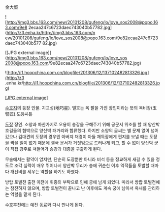 金大堅  

![http://img3.bbs.163.com/new/20101208/gufeng/lo/love_sos2008@popo.163.com/9e8
2ecaa247c6723daec743040b57782.jpg](http://z3.enha.kr/http://img3.bbs.163.com/n
ew/20101208/gufeng/lo/love_sos2008@popo.163.com/9e82ecaa247c6723daec743040b577
82.jpg)

[[JPG external image]](http://img3.bbs.163.com/new/20101208/gufeng/lo/love_sos
2008@popo.163.com/9e82ecaa247c6723daec743040b57782.jpg)

  

![http://i1.hoopchina.com.cn/blogfile/201306/12/137102482813326.jpg](http://z3
.enha.kr/http://i1.hoopchina.com.cn/blogfile/201306/12/137102482813326.jpg)

[[JPG external
image]](http://i1.hoopchina.com.cn/blogfile/201306/12/137102482813326.jpg)

  
[수호지](%EC%88%98%ED%98%B8%EC%A7%80.md)의 등장 인물. 지교성(地巧星). 별호는 옥 팔을 가진 장인이라는
뜻의 옥비장(玉譬匠).<del>도장셔틀</del>

[도장](%EB%8F%84%EC%9E%A5.md) 장인. 소양과 마찬가지로 오용이 송강을 구해주기 위해 공문서 위조를 할 때 양산박
호걸들의 협박으로 양산박 패거리와 합류했다. 하지만 소양의 글씨는 별 문제 없이 넘어갔으나 김대견의 도장의 경우엔 아버지 채경이 아들
채득장에게 편지를 보낼 때는 도장을 찍을 일이 없기 때문에 결국 문서가 거짓임으로 드러나게 되고, 할 수 없이 양산박 군이 직접 강주로
쳐들어가 송강과 대종을 구출하게 된다.

무술에서는 활약이 없지만, 단순히 도장뿐만 아니라 비석 등을 정교하게 새길 수 있을 정도로 조각 실력이 매우 뛰어나서 양산박 무리가 송에
귀순한 이후 역적들을 토벌할 때마다 개선비를 세우는 역할을 하기도 하였다.

방랍 토벌전 출전 이전에 휘종의 부탁으로 인해 궁에 남게 되었다. 따라서 방랍 토벌전에는 참전하지 않으며, 방랍 토벌전이 끝나고 난 이후에도
계속 궁에 남아서 옥새를 관리하는 역할을 맡게 된다.

수호후전에는 예전 동료와 다시 만나게 된다.

